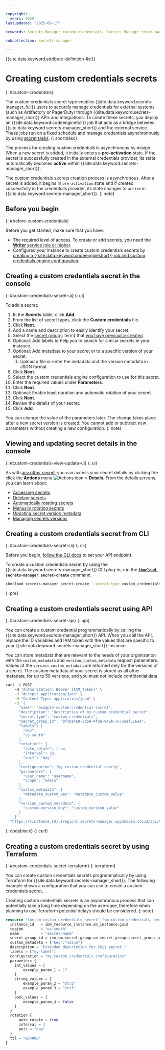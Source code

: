 ```yaml
---

copyright:
  years: 2025
lastupdated: "2025-09-17"

keywords: Secrets Manager custom credentials, Secrets Manager third-party

subcollection: secrets-manager

---
```


{{site.data.keyword.attribute-definition-list}}

# Creating custom credentials secrets
{: #custom-credentials}

The custom credentials secret type enables {{site.data.keyword.secrets-manager_full}} users to securely manage credentials for external systems (such as Artifactory or PagerDuty) through {{site.data.keyword.secrets-manager_short}} APIs and integrations. To create these secrets, you deploy an  {{site.data.keyword.codeenginefull}} job that acts as a bridge between {{site.data.keyword.secrets-manager_short}} and the external service. These jobs run on a fixed schedule and manage credentials asynchronously by using [secret tasks](/docs/secrets-manager?topic=secrets-manager-secret-tasks).
{: shortdesc}

The process for creating custom credentials is asynchronous by design. When a new secret is added, it initially enters a **pre-activation** state. If the secret is successfully created in the external credentials provider, its state automatically becomes **active** within {{site.data.keyword.secrets-manager_short}}.

The custom credentials secrets creation process is asynchronous. After a secret is added, it begins in `pre-activation` state and if created successfully in the credentials provider, its state changes to `active` in {{site.data.keyword.secrets-manager_short}}.
{: note}

## Before you begin
{: #before-custom-credentials}

Before you get started, make sure that you have:
- The required level of access. To create or add secrets, you need the [**Writer** service role or higher](/docs/secrets-manager?topic=secrets-manager-iam).
- Configured your instance to create custom credentials secrets by [creating a {{site.data.keyword.codeengineshort}} job and custom credentials engine configuration](/docs/secrets-manager?topic=secrets-manager-custom-credentials-prepare).

## Creating a custom credentials secret in the console
{: #custom-credentials-secret-ui}
{: ui}

To add a secret:

1. In the **Secrets** table, click **Add**.
2. From the list of secret types, click the **Custom credentials** tile.
3. Click **Next**.
4. Add a name and description to easily identify your secret.
5. Select the [secret group](#x9968962){: term} that [you have previously created](/docs/secrets-manager?topic=secrets-manager-custom-credentials-config&interface=ui#custom-credentials-config-before-begin).
6. Optional: Add labels to help you to search for similar secrets in your instance.
7. Optional: Add metadata to your secret or to a specific version of your secret.
    1. Upload a file or enter the metadata and the version metadata in JSON format.  
8. Click **Next**.
9. Select the custom credentials engine configuration to use for this secret.
10. Enter the required values under **Parameters**.
11. Click **Next**.
12. Optional: Enable least duration and automatic rotation of your secret.
13. Click **Next**.
18. Review the details of your secret. 
19. Click **Add**.

You can change the value of the parameters later. The change takes place after a new secret version is created. You cannot add or subtract new parameters without creating a new configuration.
{: note}

## Viewing and updating secret details in the console
{: #custom-credentials-view-update-ui}
{: ui}

As with [any other secret](/docs/secrets-manager?topic=secrets-manager-updating-secret-metadata), you can access your secret details by clicking the click the **Actions** menu ![Actions icon](../icons/actions-icon-vertical.svg) > **Details**. From the details screens, you can learn about:

* [Accessing secrets](/docs/secrets-manager?topic=secrets-manager-access-secrets)
* [Deleting secrets](/docs/secrets-manager?topic=secrets-manager-delete-secrets)
* [Automatically rotating secrets](/docs/secrets-manager?topic=secrets-manager-automatic-rotation)
* [Manually rotating secrets](/docs/secrets-manager?topic=secrets-manager-manual-rotation)
* [Updating secret version metadata](/docs/secrets-manager?topic=secrets-manager-updating-secret-version)
* [Managing secrets versions](/docs/secrets-manager?topic=secrets-manager-version-history)

## Creating a custom credentials secret from CLI
{: #custom-credentials-secret-cli}
{: cli}

Before you begin, [follow the CLI docs](/docs/secrets-manager?topic=secrets-manager-secrets-manager-cli) to set your API endpoint.

To create a custom credentials secret by using the {{site.data.keyword.secrets-manager_short}} CLI plug-in, run the [**`ibmcloud secrets-manager secret-create`**](/docs/secrets-manager?topic=secrets-manager-secrets-manager-cli#secrets-manager-cli-secret-create-command) command. 

```sh 
ibmcloud secrets-manager secret-create --secret-type custom_credentials --secret-name "example-custom-credential-secret" --secret-description "Description of my custom credential secret" --secret-rotation '{"auto_rotate": true,"interval": 30,"unit": "day"}' --custom-credentials-parameters '{"my_input_parameter":"my_param_value"}' --custom-credentials-configuration '{"my_custom_credential_config"}' --secret-custom-metadata '{"metadata_custom_key": "metadata_custom_value"},"version_custom_metadata": {"custom_version_key": "custom_version_value"}}'
```
{: pre}


## Creating a custom credentials secret using API
{: #custom-credentials-secret-api}
{: api}

You can create a custom credential programmatically by calling the {{site.data.keyword.secrets-manager_short}} API. When you call the API, replace the ID variables and IAM token with the values that are specific to your {{site.data.keyword.secrets-manager_short}} instance.

You can store metadata that are relevant to the needs of your organization with the `custom_metadata` and `version_custom_metadata` request parameters. Values of the `version_custom_metadata` are returned only for the versions of a secret. The custom metadata of your secret is stored as all other metadata, for up to 50 versions, and you must not include confidential data.


```sh
curl -X POST 
    -H "Authorization: Bearer {IAM_token}" \
    -H "Accept: application/json" \
    -H "Content-Type: application/json" \
    -d '{
      "name": "example-custom-credential-secret",
      "description": "Description of my custom credential secret",
      "secret_type": "custom_credentials",
      "secret_group_id": "bfc0a4a9-3d58-4fda-945b-76756af516aa",
      "labels": [
        "dev",
        "us-south"
      ],
      "rotation": {
        "auto_rotate": true,
        "interval": 30,
        "unit": "day"
      },
      "configuration": "my_custom_credential_config",
      "parameters": {
        "user_name": "username",
        "scope": "admin"
      },
      "custom_metadata": {
        "metadata_custom_key": "metadata_custom_value"
      },
      "version_custom_metadata": {
        "custom_version_key": "custom_version_value"
      }
    }'
  "https://{instance_ID}.{region}.secrets-manager.appdomain.cloud/api/v2/secrets" 
```
{: codeblock}
{: curl}

## Creating a custom credentials secret by using Terraform
{: #custom-credentials-secret-terraform}
{: terraform}

You can create custom credentials secrets programmatically by using Terraform for {{site.data.keyword.secrets-manager_short}}.
The following example shows a configuration that you can use to create a custom credentials secret.

Creating custom credentials secrets is an asynchronous process that can potentially take a long time depending on the use-case, therefore when planning to use Terraform potential delays should be considered.
{: note}

```terraform
resource "ibm_sm_custom_credentials_secret" "sm_custom_credentials_secret" {
  instance_id   = ibm_resource_instance.sm_instance.guid
  region        = "us-south"
  name 			= "secret-name"
  secret_group_id = ibm_sm_secret_group.sm_secret_group.secret_group_id
  custom_metadata = {"key":"value"}
  description = "Extended description for this secret."
  labels = ["my-label"]
  configuration = "my_custom_credentials_configuration"
  parameters {
    int_values = {
        example_param_1 = 17
    }
    string_values = {
        example_param_2 = "str2"
        example_param_3 = "str3"
    }
    bool_values = {
        example_param_4 = false
    }
  }
  rotation {
      auto_rotate = true
      interval = 3
      unit = "day"
  }
  ttl = "864000"
}
```
